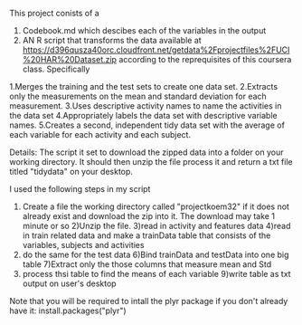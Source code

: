This project conists of a
1) Codebook.md which descibes each of the variables in the output
2) AN R script that transforms the data available at https://d396qusza40orc.cloudfront.net/getdata%2Fprojectfiles%2FUCI%20HAR%20Dataset.zip according to the reprequisites of this coursera class. Specifically 

1.Merges the training and the test sets to create one data set.
2.Extracts only the measurements on the mean and standard deviation for each measurement. 
3.Uses descriptive activity names to name the activities in the data set
4.Appropriately labels the data set with descriptive variable names. 
5.Creates a second, independent tidy data set with the average of each variable for each activity and each subject.

Details:
The script it set to download the zipped data into a folder on your working directory. It should then unzip the file process it and return a txt file titled "tidydata" on your desktop. 

I used the following steps in my script
1) Create a file the working directory called "projectkoem32" if it does not already exist and download the zip into it. The download may take 1 minute or so
2)Unzip the file. 
3)read in activity and features data
4)read in train related data and make a trainData table that consists of the variables, subjects and activities
5) do the same for the test data
6)Bind trainData and testData into one big table
7)Extract only the  those columns that measure mean and Std
8) process thsi table to find the means of each variable
9)write table as txt output on user's desktop

Note that you will be required to intall the plyr package if you don't already have it: install.packages("plyr")
